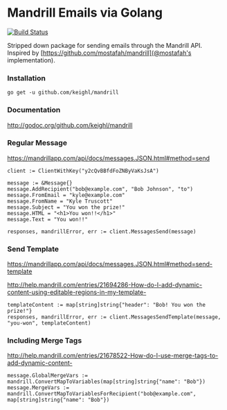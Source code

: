 # Mandrill Emails via Golang

[![Build Status](https://travis-ci.org/keighl/mandrill.png?branch=master)](https://travis-ci.org/keighl/mandrill)

Stripped down package for sending emails through the Mandrill API. Inspired by [https://github.com/mostafah/mandrill](@mostafah's implementation).

### Installation

    go get -u github.com/keighl/mandrill

### Documentation

http://godoc.org/github.com/keighl/mandrill

### Regular Message

https://mandrillapp.com/api/docs/messages.JSON.html#method=send

    client := ClientWithKey("y2cQvBBfdFoZNByVaKsJsA")

    message := &Message{}
    message.AddRecipient("bob@example.com", "Bob Johnson", "to")
    message.FromEmail = "kyle@example.com"
    message.FromName = "Kyle Truscott"
    message.Subject = "You won the prize!"
    message.HTML = "<h1>You won!!</h1>"
    message.Text = "You won!!"

    responses, mandrillError, err := client.MessagesSend(message)

### Send Template

https://mandrillapp.com/api/docs/messages.JSON.html#method=send-template

http://help.mandrill.com/entries/21694286-How-do-I-add-dynamic-content-using-editable-regions-in-my-template-

    templateContent := map[string]string{"header": "Bob! You won the prize!"}
    responses, mandrillError, err := client.MessagesSendTemplate(message, "you-won", templateContent)

### Including Merge Tags

http://help.mandrill.com/entries/21678522-How-do-I-use-merge-tags-to-add-dynamic-content-

    message.GlobalMergeVars := mandrill.ConvertMapToVariables(map[string]string{"name": "Bob"})
    message.MergeVars := mandrill.ConvertMapToVariablesForRecipient("bob@example.com", map[string]string{"name": "Bob"})
